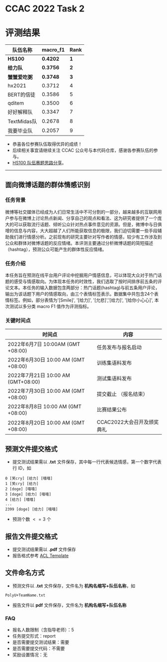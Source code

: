 # CCAC 2022 Task 2

# 评测结果

| 队伍名称       | macro_f1   | Rank  |
|----------------|------------|-------|
| **HS100**      | **0.4202** | **1** |
| **给力队**     | **0.3756** | **2** |
| **蟹蟹爱吃粥** | **0.3748** | **3** |
| hx2021         | 0.3712     | 4     |
| BERT的信徒     | 0.3586     | 5     |
| qditem         | 0.3500     | 6     |
| 好好解释队     | 0.3347     | 7     |
| TextMidas队    | 0.2678     | 8     |
| 我要毕业队     | 0.2057     | 9     |

- 恭喜各位参赛队伍取得优异的成绩！
- 后续相关事宜请继续关注 CCAC 公众号与本代码仓库，感谢各参赛队伍的参与。
- [HS100 队伍赛题思路分享](https://aistudio.baidu.com/aistudio/projectdetail/4446086)。

---

## 面向微博话题的群体情感识别

### **任务背景**

微博等社交媒体已经成为人们日常生活中不可分割的一部分，越来越多的互联网用户参与在微博上讨论热点新闻、分享自己的观点和看法、这为研究者提供了一个庞大的可以获取流行话题、倾听公众针对热点事件意见的资源。但是，微博中与日俱增的信息与内容，大大超越了人们所能获取信息的极限，我们迫切需要一些手段辅助我们进行情感分析。之前现有的研究主要针对写作者的情感，较少有工作涉及到公众和群体对微博话题的反应情绪。本评测主要通过分析微博话题的简短描述（hashtag），预测公众可能产生的群体性反应情绪。

### **任务介绍**

本任务旨在预测在线平台用户评论中挖掘用户情感信息，可以体现大众对于热门话题的感受与情感取向。为体现本任务的时效性，我们选取了按时间排序前五条的评论文本。本任务的输入数据包含两部分：热门话题(hashtag)与前五条用户评论，输出为该话题下用户的情感取向，由三个表情标签表示。数据集中共包含24个表情标签。例如，部分表情为'[Smile]', '[给力]', '[允悲]','[给力]', '[给你小心心]', 本次测试以多分类 macro F1 值作为评测指标。

### 关键时间点

| 时间点                               | 内容                        |
| ----------------------------------- | -------------------------- |
| 2022年6月7日 10:00AM (GMT +08:00)   | 任务发布与报名启动         |
| 2022年6月30日 10:00 AM (GMT +08:00) | 训练集语料发布             |
| 2022年7月21日 10:00 AM (GMT+08:00)  | 测试集语料发布             |
| 2022年7月30日 10:00 AM (GMT +08:00) | 提交截止 （报名结束）      |
| 2022年8月8日 10:00 AM (GMT +08:00)  | 比赛结果公布               |
| 2022年8月20日 10:00 AM (GMT +08:00) | CCAC2022大会召开及颁奖典礼 |

## **预测文件提交格式**

- 提交测试结果需以 **.txt** 文件保存，其中每一行代表候选情感，第一个数字代表行 ID，如

```
0 [笑cry] [给力] [嘻嘻] 
1 [笑cry] [给力] 
2 [doge] [嘻嘻] 
3 [doge] [给力] [嘻嘻] 
4 [给力] [嘻嘻]
...
2399 [doge] [给力] [嘻嘻]
```
- 预测个数 $<=3$ 个

## **报告文件提交格式**
- 提交测试结果需以 **.pdf** 文件保存
- 报告格式参考 [ACL Template](https://www.overleaf.com/latex/templates/template-for-2-columns-acl-proceedings-style/bdxxrbqzsmpv)

## **文件命名方式**

- 预测文件以 **.txt** 文件保存，文件名为 **机构名缩写+队伍名称**，如
```
PolyU+TeamName.txt
```

- 报告文件以 **pdf** 文件保存，文件名为 **机构名缩写+队伍名称**

### FAQ

- 报名人数限制（含指导老师）：5
- 任务提交形式：report
- 是否需要提交测试结果：需要
- 是否需要提交代码：不需要
- 奖励设置情况：无
